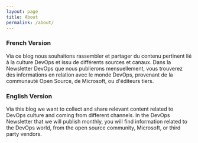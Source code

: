 ```yaml
---
layout: page
title: About
permalink: /about/
---
```



### French Version

Via ce blog nous souhaitons rassembler et partager du contenu pertinent lié à la culture DevOps et issu de différents sources et canaux. Dans la Newsletter DevOps que nous publierons mensuellement, vous trouverez des informations en relation avec le monde DevOps, provenant de la communauté Open Source, de Microsoft, ou d'éditeurs tiers.

### English Version

Via this blog we want to collect and share relevant content related to DevOps culture and coming from different channels. In the DevOps Newsletter that we will publish monthly, you will find information related to the DevOps world, from the open source community, Microsoft, or third party vendors.

